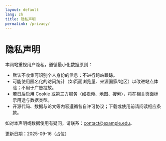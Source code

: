```yaml
---
layout: default
lang: zh
title: 隐私声明
permalink: /privacy/
---
```


<div class="container" style="margin:24px 0;">
  <h1>隐私声明</h1>
  <p>本网站重视用户隐私，遵循最小化数据原则：</p>
  <ul>
    <li>默认不收集可识别个人身份的信息；不进行跨站跟踪。</li>
    <li>可能使用匿名化的访问统计（如页面浏览量、来源国家/地区）以改进站点体验；不用于广告投放。</li>
    <li>若日后启用 Cookie 或第三方服务（如视频、地图、搜索），将在相关页面标示用途与数据类型。</li>
    <li>开源代码、数据与论文等内容遵循各自许可协议；下载或使用前请阅读相应条款。</li>
  </ul>
  <p>如对本声明或数据使用有疑问，请联系：<a href="mailto:contact@example.edu">contact@example.edu</a>。</p>
  <p>更新日期：2025-09-16（占位）</p>
</div> 
